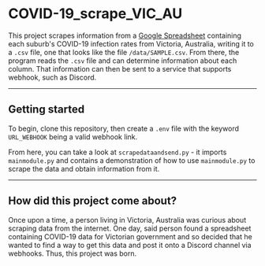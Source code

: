 # COVID-19_scrape_VIC_AU

This project scrapes information from a [Google Spreadsheet](https://docs.google.com/spreadsheets/d/e/2PACX-1vTwXSqlP56q78lZKxc092o6UuIyi7VqOIQj6RM4QmlVPgtJZfbgzv0a3X7wQQkhNu8MFolhVwMy4VnF/pub) containing each suburb's COVID-19 infection rates from Victoria, Australia, writing it to a `.csv` file, one that looks like the file `/data/SAMPLE.csv`. From there, the program reads the `.csv` file and can determine information about each column. That information can then be sent to a service that supports webhook, such as Discord.

---
## Getting started

To begin, clone this repository, then create a `.env` file with the keyword `URL_WEBHOOK` being a valid webhook link.

From here, you can take a look at `scrapedataandsend.py` - it imports `mainmodule.py` and contains a demonstration of how to use `mainmodule.py` to scrape the data and obtain information from it.

---
## How did this project come about? 

Once upon a time, a person living in Victoria, Australia was curious about scraping data from the internet. One day, said person found a spreadsheet containing COVID-19 data for Victorian government and so decided that he wanted to find a way to get this data and post it onto a Discord channel via webhooks. Thus, this project was born.
